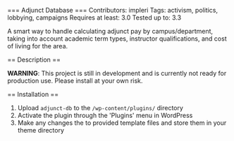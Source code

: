 === Adjunct Database ===
Contributors: impleri
Tags: activism, politics, lobbying, campaigns
Requires at least: 3.0
Tested up to: 3.3

A smart way to handle calculating adjunct pay by campus/department, taking into account academic term types, instructor qualifications, and cost of living for the area.


== Description ==

**WARNING**: This project is still in development and is currently not ready for production use. Please install at your own risk.


== Installation ==

1. Upload `adjunct-db` to the `/wp-content/plugins/` directory
2. Activate the plugin through the 'Plugins' menu in WordPress
3. Make any changes the to provided template files and store them in your theme directory
